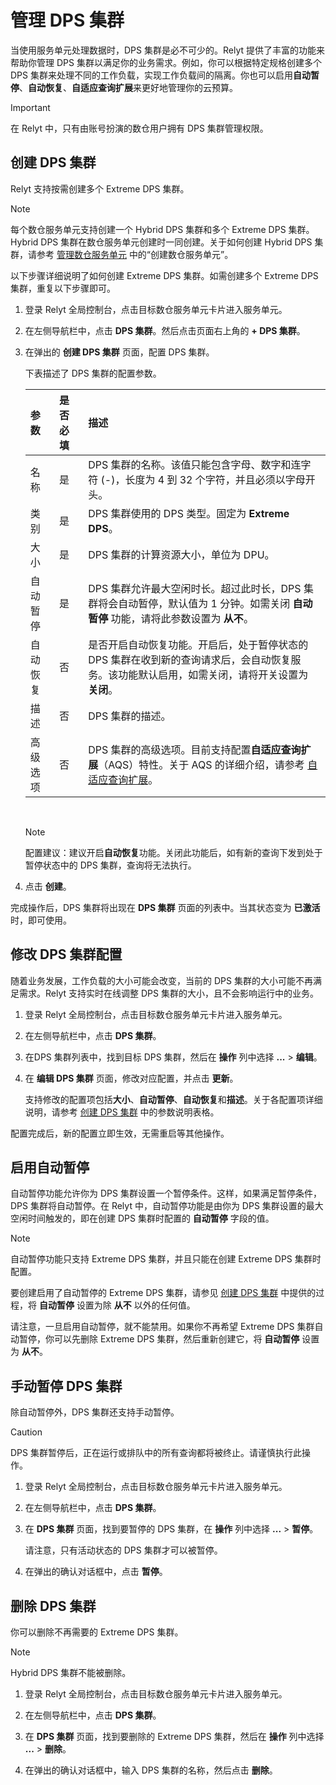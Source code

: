 
# 管理 DPS 集群

当使用服务单元处理数据时，DPS 集群是必不可少的。Relyt 提供了丰富的功能来帮助你管理 DPS 集群以满足你的业务需求。例如，你可以根据特定规格创建多个 DPS 集群来处理不同的工作负载，实现工作负载间的隔离。你也可以启用**自动暂停**、**自动恢复**、**自适应查询扩展**来更好地管理你的云预算。



> [!IMPORTANT]  
> 在 Relyt 中，只有由账号扮演的数仓用户拥有 DPS 集群管理权限。



## 创建 DPS 集群

Relyt 支持按需创建多个 Extreme DPS 集群。

> [!NOTE]  
> 每个数仓服务单元支持创建一个 Hybrid DPS 集群和多个 Extreme DPS 集群。Hybrid DPS 集群在数仓服务单元创建时一同创建。关于如何创建 Hybrid DPS 集群，请参考 [管理数仓服务单元](/relyt/guides/dw-service-units/manage-dw-service-units#创建数仓服务单元) 中的“创建数仓服务单元”。

以下步骤详细说明了如何创建 Extreme DPS 集群。如需创建多个 Extreme DPS 集群，重复以下步骤即可。

1. 登录 Relyt 全局控制台，点击目标数仓服务单元卡片进入服务单元。

2. 在左侧导航栏中，点击 **DPS 集群**。然后点击页面右上角的 **+ DPS 集群**。

3. 在弹出的 **创建 DPS 集群** 页面，配置 DPS 集群。

    下表描述了 DPS 集群的配置参数。

    | 参数 | 是否必填 | 描述 |
    | :- | :- | :- |
    | 名称 | 是 | DPS 集群的名称。该值只能包含字母、数字和连字符 (-)，长度为 4 到 32 个字符，并且必须以字母开头。 |
    | 类别 | 是 | DPS 集群使用的 DPS 类型。固定为 **Extreme DPS**。 |
    | 大小 | 是 | DPS 集群的计算资源大小，单位为 DPU。 |
    | 自动暂停 | 是 | DPS 集群允许最大空闲时长。超过此时长，DPS 集群将会自动暂停，默认值为 1 分钟。如需关闭 **自动暂停** 功能，请将此参数设置为 **从不**。 |
    | 自动恢复 | 否 | 是否开启自动恢复功能。开启后，处于暂停状态的 DPS 集群在收到新的查询请求后，会自动恢复服务。该功能默认启用，如需关闭，请将开关设置为 **关闭**。 |
    | 描述 | 否 | DPS 集群的描述。 |
    | 高级选项 | 否 | DPS 集群的高级选项。目前支持配置**自适应查询扩展**（AQS）特性。关于 AQS 的详细介绍，请参考 [自适应查询扩展](/relyt/guides/dps-clusters/aqs)。 |

    <br/>

    

    > [!NOTE]  
    > 配置建议：建议开启**自动恢复**功能。关闭此功能后，如有新的查询下发到处于暂停状态中的 DPS 集群，查询将无法执行。

    

4. 点击 **创建**。

完成操作后，DPS 集群将出现在 **DPS 集群** 页面的列表中。当其状态变为 **已激活** 时，即可使用。

## 修改 DPS 集群配置

随着业务发展，工作负载的大小可能会改变，当前的 DPS 集群的大小可能不再满足需求。Relyt 支持实时在线调整 DPS 集群的大小，且不会影响运行中的业务。

1. 登录 Relyt 全局控制台，点击目标数仓服务单元卡片进入服务单元。

2. 在左侧导航栏中，点击 **DPS 集群**。

3. 在DPS 集群列表中，找到目标 DPS 集群，然后在 **操作** 列中选择 **...** > **编辑**。

4. 在 **编辑 DPS 集群** 页面，修改对应配置，并点击 **更新**。

    支持修改的配置项包括**大小**、**自动暂停**、**自动恢复**和**描述**。关于各配置项详细说明，请参考 [创建 DPS 集群](#创建-dps-集群) 中的参数说明表格。

配置完成后，新的配置立即生效，无需重启等其他操作。

## 启用自动暂停

自动暂停功能允许你为 DPS 集群设置一个暂停条件。这样，如果满足暂停条件，DPS 集群将自动暂停。在 Relyt 中，自动暂停功能是由你为 DPS 集群设置的最大空闲时间触发的，即在创建 DPS 集群时配置的 **自动暂停** 字段的值。

> [!NOTE]  
> 自动暂停功能只支持 Extreme DPS 集群，并且只能在创建 Extreme DPS 集群时配置。

要创建启用了自动暂停的 Extreme DPS 集群，请参见 [创建 DPS 集群](#创建-dps-集群) 中提供的过程，将 **自动暂停** 设置为除 **从不** 以外的任何值。

请注意，一旦启用自动暂停，就不能禁用。如果你不再希望 Extreme DPS 集群自动暂停，你可以先删除 Extreme DPS 集群，然后重新创建它，将 **自动暂停** 设置为 **从不**。

## 手动暂停 DPS 集群

除自动暂停外，DPS 集群还支持手动暂停。

> [!CAUTION]
> DPS 集群暂停后，正在运行或排队中的所有查询都将被终止。请谨慎执行此操作。

1. 登录 Relyt 全局控制台，点击目标数仓服务单元卡片进入服务单元。

2. 在左侧导航栏中，点击 **DPS 集群**。

3. 在 **DPS 集群** 页面，找到要暂停的 DPS 集群，在 **操作** 列中选择 **...** > **暂停**。

    请注意，只有活动状态的 DPS 集群才可以被暂停。

4. 在弹出的确认对话框中，点击 **暂停**。

## 删除 DPS 集群

你可以删除不再需要的 Extreme DPS 集群。

> [!NOTE]  
> Hybrid DPS 集群不能被删除。

1. 登录 Relyt 全局控制台，点击目标数仓服务单元卡片进入服务单元。

2. 在左侧导航栏中，点击 **DPS 集群**。

3. 在 **DPS 集群** 页面，找到要删除的 Extreme DPS 集群，然后在 **操作** 列中选择 **...** > **删除**。

5. 在弹出的确认对话框中，输入 DPS 集群的名称，然后点击 **删除**。